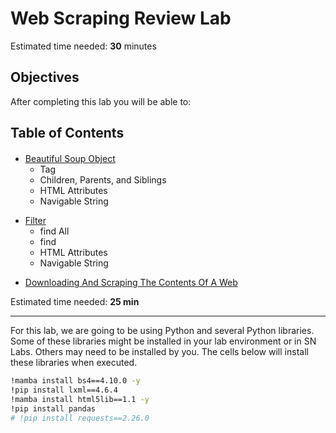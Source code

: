 # **Web Scraping Review Lab**

Estimated time needed: **30** minutes

## Objectives

After completing this lab you will be able to:

<h2>Table of Contents</h2>
<div class="alert alert-block alert-info" style="margin-top: 20px">
    <ul>
        <li>
            <a href="https://bso/?utm_medium=Exinfluencer&utm_source=Exinfluencer&utm_content=000026UJ&utm_term=10006555&utm_id=NA-SkillsNetwork-Channel-SkillsNetworkCoursesIBMDeveloperSkillsNetworkPY0220ENSkillsNetwork23455606-2021-01-01">Beautiful Soup Object</a>
            <ul>
                <li>Tag</li>
                <li>Children, Parents, and Siblings</li>
                <li>HTML Attributes</li>
                <li>Navigable String</li>
            </ul>
        </li>
     </ul>
    <ul>
        <li>
            <a href="https://filter/?utm_medium=Exinfluencer&utm_source=Exinfluencer&utm_content=000026UJ&utm_term=10006555&utm_id=NA-SkillsNetwork-Channel-SkillsNetworkCoursesIBMDeveloperSkillsNetworkPY0220ENSkillsNetwork23455606-2021-01-01">Filter</a>
            <ul>
                <li>find All</li>
                <li>find </li>
                <li>HTML Attributes</li>
                <li>Navigable String</li>
            </ul>
        </li>
     </ul>
     <ul>
        <li>
            <a href="https://dscw/?utm_medium=Exinfluencer&utm_source=Exinfluencer&utm_content=000026UJ&utm_term=10006555&utm_id=NA-SkillsNetwork-Channel-SkillsNetworkCoursesIBMDeveloperSkillsNetworkPY0220ENSkillsNetwork23455606-2021-01-01">Downloading And Scraping The Contents Of A Web</a>
    </li>
         </ul>
    <p>
        Estimated time needed: <strong>25 min</strong>
    </p>
</div>

---

For this lab, we are going to be using Python and several Python libraries. Some of these libraries might be installed in your lab environment or in SN Labs. Others may need to be installed by you. The cells below will install these libraries when executed.

```bash
!mamba install bs4==4.10.0 -y
!pip install lxml==4.6.4
!mamba install html5lib==1.1 -y
!pip install pandas
# !pip install requests==2.26.0
